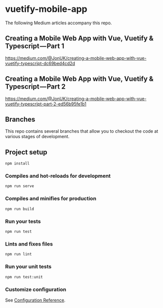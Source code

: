 # vuetify-mobile-app
The following Medium articles accompany this repo.

## Creating a Mobile Web App with Vue, Vuetify & Typescript — Part 1
https://medium.com/@JonUK/creating-a-mobile-web-app-with-vue-vuetify-typescript-dc69bed4cd2d


## Creating a Mobile Web App with Vue, Vuetify & Typescript — Part 2
https://medium.com/@JonUK/creating-a-mobile-web-app-with-vue-vuetify-typescript-part-2-ed56b95fe1b1

## Branches

This repo contains several branches that allow you to checkout the code at various stages of development.

## Project setup
```
npm install
```

### Compiles and hot-reloads for development
```
npm run serve
```

### Compiles and minifies for production
```
npm run build
```

### Run your tests
```
npm run test
```

### Lints and fixes files
```
npm run lint
```

### Run your unit tests
```
npm run test:unit
```

### Customize configuration
See [Configuration Reference](https://cli.vuejs.org/config/).
